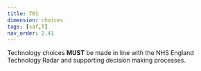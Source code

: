 ```yaml
---
title: T01
dimension: choices
tags: [saf,T]
nav_order: 2.41
---
```


Technology choices **MUST** be made in line with the NHS England Technology Radar and supporting decision making processes. 
